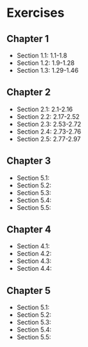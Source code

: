 # Exercises

## Chapter 1

- Section 1.1: 1.1-1.8
- Section 1.2: 1.9-1.28
- Section 1.3: 1.29-1.46

## Chapter 2

- Section 2.1: 2.1-2.16
- Section 2.2: 2.17-2.52
- Section 2.3: 2.53-2.72
- Section 2.4: 2.73-2.76
- Section 2.5: 2.77-2.97

## Chapter 3

- Section 5.1:
- Section 5.2:
- Section 5.3:
- Section 5.4:
- Section 5.5:


## Chapter 4

- Section 4.1:
- Section 4.2:
- Section 4.3:
- Section 4.4:

## Chapter 5

- Section 5.1:
- Section 5.2:
- Section 5.3:
- Section 5.4:
- Section 5.5:

